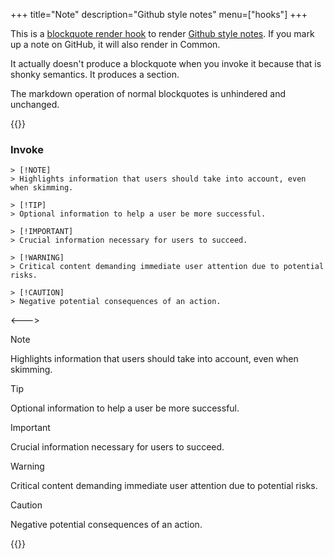 +++
title="Note"
description="Github style notes"
menu=["hooks"]
+++

This is a [blockquote render hook](https://gohugo.io/render-hooks/blockquotes/#alerts) to render [Github style notes](https://github.blog/changelog/2023-12-14-new-markdown-extension-alerts-provide-distinctive-styling-for-significant-content/). If you mark up a note on GitHub, it will also render in Common.

It actually doesn't produce a blockquote when you invoke it because that is shonky semantics. It produces a section.

The markdown operation of normal blockquotes is unhindered and unchanged.

{{<columns>}}

### Invoke

```
> [!NOTE]
> Highlights information that users should take into account, even when skimming.

> [!TIP]
> Optional information to help a user be more successful.

> [!IMPORTANT]
> Crucial information necessary for users to succeed.

> [!WARNING]
> Critical content demanding immediate user attention due to potential risks.

> [!CAUTION]
> Negative potential consequences of an action.
```

<--->

> [!NOTE]  
> Highlights information that users should take into account, even when skimming.

> [!TIP]
> Optional information to help a user be more successful.

> [!IMPORTANT]  
> Crucial information necessary for users to succeed.

> [!WARNING]  
> Critical content demanding immediate user attention due to potential risks.

> [!CAUTION]
> Negative potential consequences of an action.

{{</columns>}}

